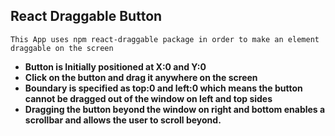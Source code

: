 ## React Draggable Button

`This App uses npm react-draggable package in order to make an element draggable on the screen`

* **Button is Initially positioned at X:0 and Y:0**
* **Click on the button and drag it anywhere on the screen**
* **Boundary is specified as top:0 and left:0 which means the button cannot be dragged out of the window on left and top sides**
* **Dragging the button beyond the window on right and bottom enables a scrollbar and allows the user to scroll beyond.**
